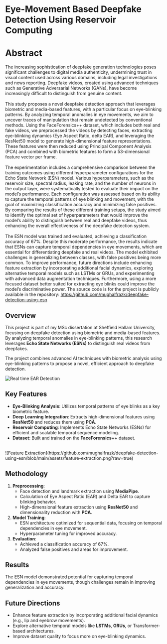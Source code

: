 # Eye-Movement Based Deepfake Detection Using Reservoir Computing  

# Abstract
The increasing sophistication of deepfake generation technologies poses significant
challenges to digital media authenticity, undermining trust in visual content used across
various domains, including legal investigations and news reporting. Deepfake videos,
created using advanced techniques such as Generative Adversarial Networks (GANs),
have become increasingly difficult to distinguish from genuine content.
<br /><br />
This study proposes a novel deepfake detection approach that leverages biometric and
media-based features, with a particular focus on eye-blinking patterns. By analyzing
temporal anomalies in eye movements, we aim to uncover traces of manipulation that
remain undetected by conventional methods. Using the FaceForensics++ dataset, which
includes both real and fake videos, we preprocessed the videos by detecting faces,
extracting eye-blinking dynamics (Eye Aspect Ratio, delta EAR), and leveraging the
ResNet50 model to generate high-dimensional feature representations. These features
were then reduced using Principal Component Analysis (PCA) and combined with
biometric features to form a 53-dimensional feature vector per frame.
<br /><br />
The experimentation includes a comprehensive comparison between the training
outcomes using different hyperparameter configurations for the Echo State Network
(ESN) model. Various hyperparameters, such as the reservoir size, spectral radius, leaking
rate, and the number of neurons in the output layer, were systematically tested to
evaluate their impact on the model’s performance. Each configuration was assessed
based on its ability to capture the temporal patterns of eye blinking and movement, with
the goal of maximizing classification accuracy and minimizing false positives. By
comparing the results of these different training setups, the study aimed to identify the
optimal set of hyperparameters that would improve the model’s ability to distinguish
between real and deepfake videos, thus enhancing the overall effectiveness of the
deepfake detection system.
<br /><br />
The ESN model was trained and evaluated, achieving a classification accuracy of 67%.
Despite this moderate performance, the results indicate that ESNs can capture temporal
dependencies in eye movements, which are essential for differentiating deepfake and
real videos. The model exhibited challenges in generalizing between classes, with false
positives being more common. To improve performance, future directions include
enhancing feature extraction by incorporating additional facial dynamics, exploring
alternative temporal models such as LSTMs or GRUs, and experimenting with advanced
data augmentation techniques. Furthermore, using a more focused dataset better suited
for extracting eye blinks could improve the model’s discriminative power. The source
code is for the project is publicly available in the repository:
https://github.com/mughalfrazk/deepfake-detection-using-esn

## Overview  
This project is part of my MSc dissertation at Sheffield Hallam University, focusing on deepfake detection using biometric and media-based features. By analyzing temporal anomalies in eye-blinking patterns, this research leverages **Echo State Networks (ESNs)** to distinguish real videos from deepfakes.  

The project combines advanced AI techniques with biometric analysis using eye-blinking patterns to propose a novel, efficient approach to deepfake detection.

![Real time EAR Detection](https://github.com/mughalfrazk/deepfake-detection-using-esn/blob/main/assets/realtime-ear.gif?raw=true)

## Key Features  
- **Eye-Blinking Analysis**: Utilizes temporal patterns of eye blinks as a key biometric feature.  
- **Deep Learning Integration**: Extracts high-dimensional features using **ResNet50** and reduces them using **PCA**.  
- **Reservoir Computing**: Implements Echo State Networks (ESNs) for efficient and scalable temporal sequence modeling.  
- **Dataset**: Built and trained on the **FaceForensics++** dataset.  
<br />
![Feature Extraction](https://github.com/mughalfrazk/deepfake-detection-using-esn/blob/main/assets/feature-extraction.png?raw=true)

## Methodology  
1. **Preprocessing**:  
   - Face detection and landmark extraction using **MediaPipe**.  
   - Calculation of Eye Aspect Ratio (EAR) and Delta EAR to capture blinking behavior.  
   - High-dimensional feature extraction using **ResNet50** and dimensionality reduction with **PCA**.  
2. **Model Training**:  
   - ESN architecture optimized for sequential data, focusing on temporal dependencies in eye movement.  
   - Hyperparameter tuning for improved accuracy.  
3. **Evaluation**:  
   - Achieved a classification accuracy of 67%.  
   - Analyzed false positives and areas for improvement.  

## Results  
The ESN model demonstrated potential for capturing temporal dependencies in eye movements, though challenges remain in improving generalization and accuracy.  

## Future Directions  
- Enhance feature extraction by incorporating additional facial dynamics (e.g., lip and eyebrow movements).  
- Explore alternative temporal models like **LSTMs**, **GRUs**, or Transformer-based architectures.  
- Improve dataset quality to focus more on eye-blinking dynamics.  


